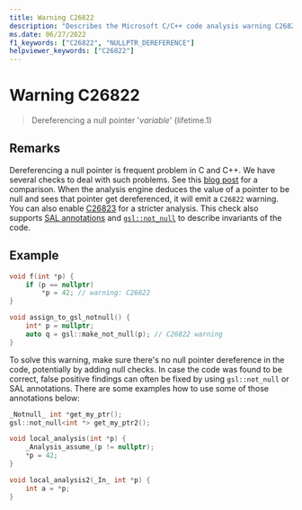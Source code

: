 ```yaml
---
title: Warning C26822
description: "Describes the Microsoft C/C++ code analysis warning C26822, its causes, and how to address it."
ms.date: 06/27/2022
f1_keywords: ["C26822", "NULLPTR_DEREFERENCE"]
helpviewer_keywords: ["C26822"]
---
```

# Warning C26822

> Dereferencing a null pointer '*variable*' (lifetime.1)

## Remarks

Dereferencing a null pointer is frequent problem in C and C++. We have several checks to deal with such problems. See this [blog post](https://devblogs.microsoft.com/cppblog/improved-null-pointer-dereference-detection-in-visual-studio-2022-version-17-0-preview-4/) for a comparison. When the analysis engine deduces the value of a pointer to be null and sees that pointer get dereferenced, it will emit a `C26822` warning. You can also enable [C26823](../code-quality/c26823.md) for a stricter analysis. This check also supports [SAL annotations](../code-quality/understanding-sal.md) and [`gsl::not_null`](https://github.com/microsoft/GSL) to describe invariants of the code.

## Example

```cpp
void f(int *p) { 
    if (p == nullptr) 
        *p = 42; // warning: C26822
} 

void assign_to_gsl_notnull() { 
    int* p = nullptr; 
    auto q = gsl::make_not_null(p); // C26822 warning 
} 
```

To solve this warning, make sure there's no null pointer dereference in the code, potentially by adding null checks. In case the code was found to be correct, false positive findings can often be fixed by using `gsl::not_null` or SAL annotations. There are some examples how to use some of those annotations below:

```cpp
_Notnull_ int *get_my_ptr(); 
gsl::not_null<int *> get_my_ptr2(); 

void local_analysis(int *p) { 
    _Analysis_assume_(p != nullptr); 
    *p = 42; 
} 

void local_analysis2(_In_ int *p) { 
    int a = *p; 
} 
```
